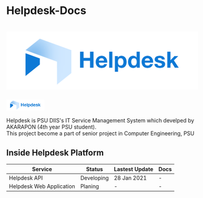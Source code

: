 # Helpdesk-Docs
# ![Helpdesk logo](https://github.com/gpmango/Helpdesk-Docs/blob/main/HelpdeskLogo.png)
<img src="https://github.com/gpmango/Helpdesk-Docs/blob/main/HelpdeskLogo.png" width="100">

Helpdesk is PSU DIIS's IT Service Management System which develped by AKARAPON (4th year PSU student).<br>
This project become a part of senior project in Computer Engineering, PSU

## Inside Helpdesk Platform

| Service                    | Status        | Lastest Update     |  Docs               |
| ---------------------------| --------------| -------------------| --------------------|
| Helpdesk API               | Developing    | 28 Jan 2021        | -                   |
| Helpdesk Web Application   | Planing       | -                  | -                   |
